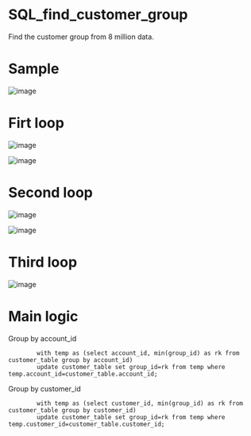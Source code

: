 # SQL_find_customer_group
Find the customer group from 8 million data.



# Sample
![image](https://user-images.githubusercontent.com/75282285/201437209-e5c9b0c8-dd56-4b3d-bc69-b19ce47db319.png)

# Firt loop
![image](https://user-images.githubusercontent.com/75282285/201437242-dea269ef-cdbf-456e-b80e-4caa4a58199b.png)

![image](https://user-images.githubusercontent.com/75282285/201437694-2e683e5e-7768-4e3c-8ca9-866db6d0ab39.png)

# Second loop

![image](https://user-images.githubusercontent.com/75282285/201437714-8a840959-0fba-45be-a554-9ecef4d19004.png)

![image](https://user-images.githubusercontent.com/75282285/201437731-73def2d3-d65a-4135-9f19-5eef5bf04034.png)

# Third loop
![image](https://user-images.githubusercontent.com/75282285/201437782-803c570d-1109-48be-a7e7-82e8d42201a4.png)

# Main logic
Group by account_id
~~~
        with temp as (select account_id, min(group_id) as rk from customer_table group by account_id)
        update customer_table set group_id=rk from temp where temp.account_id=customer_table.account_id;
~~~
Group by customer_id
~~~
        with temp as (select customer_id, min(group_id) as rk from customer_table group by customer_id)
        update customer_table set group_id=rk from temp where temp.customer_id=customer_table.customer_id;
~~~
